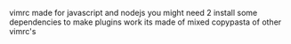 vimrc made for javascript and nodejs
you might need 2 install some dependencies to make plugins work
its made of mixed copypasta of other vimrc's
